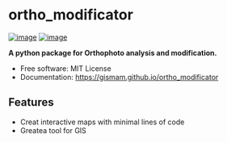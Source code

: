 # ortho_modificator


[![image](https://img.shields.io/pypi/v/ortho_modificator.svg)](https://pypi.python.org/pypi/ortho_modificator)
[![image](https://img.shields.io/conda/vn/conda-forge/ortho_modificator.svg)](https://anaconda.org/conda-forge/ortho_modificator)


**A python package for Orthophoto analysis and modification.**


-   Free software: MIT License
-   Documentation: https://gismam.github.io/ortho_modificator


## Features

-   Creat interactive maps with minimal lines of code
-   Greatea tool for GIS
